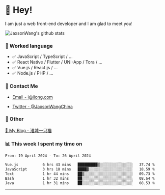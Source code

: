 # 👋 Hey!

I am just a web front-end developer and I am glad to meet you!

![JaxsonWang's github stats](https://github-readme-stats.vercel.app/api?username=JaxsonWang&&show_icons=true&&title_color=1abc9c&&icon_color=1abc9c)


### 📝 Worked language

- ✅ JavaScript / TypeScript / ...
- ✅ React Native / Flutter / UNI-App / Tora / ...
- ✅ Vue.js / React.js / ...
- ✅ Node.js / PHP / ...

### 📮 Contact Me

- [Email - i@iiong.com](mailto:i@iiong.com)

- [Twitter - @JaxsonWangChina](https://twitter.com/JaxsonWangChina)

### 🤪 Other

[📌 My Blog - 淮城一只猫](https://iiong.com)

### 📊 This week I spent my time on

<!--START_SECTION:waka-->

```txt
From: 19 April 2024 - To: 26 April 2024

Vue.js           6 hrs 43 mins   █████████▒░░░░░░░░░░░░░░░   37.74 %
JavaScript       3 hrs 18 mins   ████▓░░░░░░░░░░░░░░░░░░░░   18.59 %
Text             1 hr 44 mins    ██▒░░░░░░░░░░░░░░░░░░░░░░   09.73 %
Bash             1 hr 32 mins    ██░░░░░░░░░░░░░░░░░░░░░░░   08.64 %
Java             1 hr 31 mins    ██░░░░░░░░░░░░░░░░░░░░░░░   08.53 %
```

<!--END_SECTION:waka-->

---
